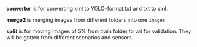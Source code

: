 **converter** is for converting xml to YOLO-format txt and txt to xml.

**merge2** is merging images from different folders into one `images`

**split** is for moving images of 5% from train folder to val for validation. They will be gotten from different scenarios and sensors.
